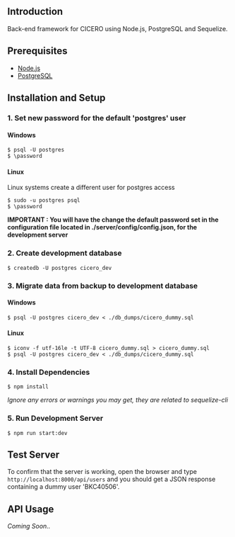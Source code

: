 ## Introduction

Back-end framework for CICERO using Node.js, PostgreSQL and Sequelize.

## Prerequisites

* [Node.js](https://nodejs.org/en/)
* [PostgreSQL](https://www.postgresql.org/)

## Installation and Setup

### __1. Set new password for the default 'postgres' user__

#### Windows
```
$ psql -U postgres
$ \password
```

#### Linux

Linux systems create a different user for postgres access

```
$ sudo -u postgres psql 
$ \password
```

__IMPORTANT : You will have the change the default password set in the configuration file located in ./server/config/config.json, for the development server__

### __2. Create development database__

```
$ createdb -U postgres cicero_dev
```

### __3. Migrate data from backup to development database__

#### Windows

```
$ psql -U postgres cicero_dev < ./db_dumps/cicero_dummy.sql
```

#### Linux

```
$ iconv -f utf-16le -t UTF-8 cicero_dummy.sql > cicero_dummy.sql 
$ psql -U postgres cicero_dev < ./db_dumps/cicero_dummy.sql 
```

### __4. Install Dependencies__

```
$ npm install
```
_Ignore any errors or warnings you may get, they are related to sequelize-cli_

### __5. Run Development Server__

```
$ npm run start:dev
```

## Test Server

To confirm that the server is working, open the browser and type ` http://localhost:8000/api/users ` and you should get a JSON response containing a dummy user 'BKC40506'.

## API Usage
 
_Coming Soon.._

